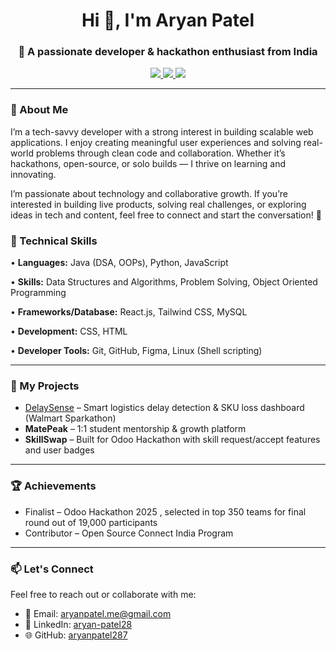 <h1 align="center">Hi 👋, I'm Aryan Patel</h1>
<h3 align="center">🚀 A passionate developer & hackathon enthusiast from India</h3>

<p align="center">
  <a href="https://www.linkedin.com/in/aryan-patel28/" target="_blank">
    <img src="https://img.shields.io/badge/LinkedIn-0077B5.svg?style=flat&logo=linkedin&logoColor=white" />
  </a>
  <a href="mailto:aryanpatel.me@gmail.com">
    <img src="https://img.shields.io/badge/Email-D14836?style=flat&logo=gmail&logoColor=white" />
  </a>
  <a href="https://github.com/aryanpatel287">
    <img src="https://img.shields.io/badge/GitHub-100000?style=flat&logo=github&logoColor=white" />
  </a>
</p>

---

### 💫 About Me

I’m a tech-savvy developer with a strong interest in building scalable web applications. I enjoy creating meaningful user experiences and solving real-world problems through clean code and collaboration. Whether it’s hackathons, open-source, or solo builds — I thrive on learning and innovating.

I’m passionate about technology and collaborative growth. If you’re interested in building live products, solving real challenges, or exploring ideas in tech and content, feel free to connect and start the conversation! 🤝


### 💼 Technical Skills

• **Languages:** Java (DSA, OOPs), Python, JavaScript

• **Skills:** Data Structures and Algorithms, Problem Solving, Object Oriented Programming

• **Frameworks/Database:** React.js, Tailwind CSS, MySQL

• **Development:** CSS, HTML

• **Developer Tools:** Git, GitHub, Figma, Linux (Shell scripting)

---

### 🧠 My Projects

-  [DelaySense](https://github.com/aryanpatel287/DelaySense.git) – Smart logistics delay detection & SKU loss dashboard (Walmart Sparkathon)
-  **MatePeak** – 1:1 student mentorship & growth platform
-  **SkillSwap** – Built for Odoo Hackathon with skill request/accept features and user badges

---

### 🏆 Achievements

-  Finalist – Odoo Hackathon 2025 , selected in top 350 teams for final round out of 19,000 participants
-  Contributor – Open Source Connect India Program


---


### 📫 Let's Connect

Feel free to reach out or collaborate with me:

- 📩 Email: aryanpatel.me@gmail.com  
- 🔗 LinkedIn: [aryan-patel28](https://www.linkedin.com/in/aryan-patel28/)  
- 🌐 GitHub: [aryanpatel287](https://github.com/aryanpatel287)

